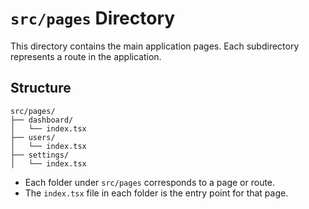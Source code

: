# `src/pages` Directory

This directory contains the main application pages. Each subdirectory represents a route in the application.

## Structure

```
src/pages/
├── dashboard/
│   └── index.tsx
├── users/
│   └── index.tsx
├── settings/
│   └── index.tsx
```

- Each folder under `src/pages` corresponds to a page or route.
- The `index.tsx` file in each folder is the entry point for that page.

